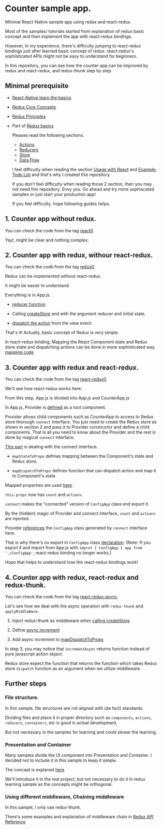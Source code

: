 # Counter sample app.

Minimal React-Native sample app using redux and react-redux.

Most of the samples/ tutorials started from explanation of redux basic concept and then implement
the app with react-redux bindings.

However, In my experience, there's difficulty jumping to react-redux bindings
just after learned basic concept of redux.
react-redux's sophisticated APIs might not be easy to understand for beginners.

In this repository, you can see how the counter app can be improved by redux
and react-redux, and redux-thunk step by step.

## Minimal prerequisite

- [React-Native learn the basics](https://facebook.github.io/react-native/docs/tutorial.html)


- [Redux Core Concepts](https://redux.js.org/docs/introduction/CoreConcepts.html)

- [Redux Principles](https://redux.js.org/docs/introduction/ThreePrinciples.html)

- Part of [Redux basics](https://redux.js.org/docs/basics/)

    Pleases read the following sections.

    - [Actions](https://redux.js.org/docs/basics/Actions.html)
    - [Reducers](https://redux.js.org/docs/basics/Reducers.html)
    - [Store](https://redux.js.org/docs/basics/Store.html)
    - [Data Flow](https://redux.js.org/docs/basics/DataFlow.html)

    I feel difficulty when reading the section [Usage with React](https://redux.js.org/docs/basics/UsageWithReact.html)
    and [Example: Todo List](https://redux.js.org/docs/basics/ExampleTodoList.html) and that's why I created this repository.

    If you don't feel difficulty when reading those 2 section,
    then you may not need this repository.
    Envy you. Go ahead and try more sophiscated samples or just start your production app!

    If you feel difficulty, hope following guides helps.

## 1. Counter app without redux.

You can check the code from the tag [react0](https://github.com/satoshikumano/react-native-redux-counter/tree/react0).

Yay!, might be clear and nothing complex.

## 2. Counter app with redux, withour react-redux.

You can check the code from the tag [redux0](https://github.com/satoshikumano/react-native-redux-counter/tree/redux0).

Redux can be implemented without react-redux.

It might be easier to understand.

Everything is in App.js.

- [reducer function](https://github.com/satoshikumano/react-native-redux-counter/blob/redux0/App.js#L5)

- Calling [createStore](https://github.com/satoshikumano/react-native-redux-counter/blob/redux0/App.js#L23) and with the argument reducer and initial state.

- [dispatch the action](https://github.com/satoshikumano/react-native-redux-counter/blob/redux0/App.js#L39-L46) from the view event.

That's it!
Actually, basic concept of Redux is very simple.

In react-redux binding, Mapping the React Component state and Redux store state and dispatching actions
can be done in more sophisticated way.
[mapping code](https://github.com/satoshikumano/react-native-redux-counter/blob/redux0/App.js#L31-L33)

## 3. Counter app with redux and react-redux.

You can check the code from the tag [react-redux0](https://github.com/satoshikumano/react-native-redux-counter/tree/react-redux0).

We'll see how react-redux works here.

From this step, App.js is divided into App.js and CounterApp.js

In App.js, Provider is [defined](https://github.com/satoshikumano/react-native-redux-counter/blob/react-redux0/App.js#L24) as a root component.

Provider allows child components such as CounterApp to access to Redux store thorough `connect` interface.
You just need to create the Redux store as shown in section 2 and pass it to Provider constructor and define a child components.
That is all you need to know about the Provider and the rest is done by magical `connect` interface.

[This part](https://github.com/satoshikumano/react-native-redux-counter/blob/react-redux0/CounterApp.js#L40-L49)
is dealing with the connect interface.

- `mapStateToProps` defines mapping between the Component's state and Redux store.

- `mapDispatchToProps` defines function that can dispatch action and map it to Component's state.

Mapped properties are used [here](https://github.com/satoshikumano/react-native-redux-counter/blob/react-redux0/CounterApp.js#L11).

`this.props` now has `count` and `actions`. 

`connect` makes the "connected" version of `ConfigApp` class end export it.

By the (hidden) magic of Provider and connect interface, `count` and `actions` are injected.

Provider [references](https://github.com/satoshikumano/react-native-redux-counter/blob/react-redux0/App.js#L3) the `ConfigApp` class generated by `connect` interface here.

That is why there's no export in `ConfigApp` class [declaration](https://github.com/satoshikumano/react-native-redux-counter/blob/react-redux0/CounterApp.js#L6).
(Note: If you export it and import from App.js with `improt { ConfigApp } app from './ConfigApp'`, react-redux binding no longer works.)

Hope that helps to understand how the react-redux bindings work!

## 4. Counter app with redux, react-redux and redux-thunk.

You can check the code from the tag [react-redux-async](https://github.com/satoshikumano/react-native-redux-counter/tree/react-redux-async).

Let's see how we deal with the async operation with `redux-thunk` and `applyMiddleWare`.

1. Inject redux-thunk as middleware when [calling createStore](https://github.com/satoshikumano/react-native-redux-counter/blob/react-redux-async/App.js#L20)

2. Define [async increment](https://github.com/satoshikumano/react-native-redux-counter/blob/react-redux-async/CounterApp.js#L40-L47)

3. Add async increment to [mapDispatchToProps](https://github.com/satoshikumano/react-native-redux-counter/blob/react-redux-async/CounterApp.js#L64)

In step 3, you may notice that `incrementAsync` returns function instead of pure javascript action object.

Redux store expect the function that returns the function which takes Redux store `dispatch` function as an argument when we utilize middleware.


## Further steps

### File structure.

In this sample, file structures are not aligned with (de fact) standards.

Dividing files and place it in proper directory such as `components`, `actions`, `reducers`, `containers`, etc is good in actual development,

But not necessary in the samples for learning and could slower the learning.

### Presentation and Container

Many samples divide the UI component into Presentation and Container.
I decided not to include it in this sample to keep it simple. 

The concept is explaned [here](https://medium.com/@dan_abramov/smart-and-dumb-components-7ca2f9a7c7d0)

We'll introduce it in the real project, but not necessary to do it in
redux learning sample as the concepts might be orthogonal.

### Using different middleware, Chaining middleware

In this sample, I only use redux-thunk.

There's some examples and explanation of middleware chain in [Redux API Reference](https://redux.js.org/docs/api/applyMiddleware.html)
